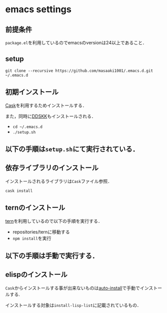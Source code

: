 # emacs settings

## 前提条件

`package.el`を利用しているのでemacsのversionは24以上であること．

## setup

    git clone --recursive https://github.com/masaaki1001/.emacs.d.git ~/.emacs.d

## 初期インストール

[Cask](http://cask.readthedocs.org/en/latest/)を利用するためインストールする．

また，同時に[DDSKK](http://openlab.ring.gr.jp/skk/ddskk-ja.html)もインストールされる．

* `cd ~/.emacs.d`
* `./setup.sh`


以下の手順は`setup.sh`にて実行されている．
---

## 依存ライブラリのインストール

インストールされるライブラリは`Cask`ファイル参照．

    cask install

## ternのインストール

[tern](https://github.com/marijnh/tern)を利用しているので以下の手順を実行する．

* repositories/ternに移動する
* `npm install`を実行


以下の手順は手動で実行する．
---

## elispのインストール

`Cask`からインストールする事が出来ないものは[auto-install](http://www.emacswiki.org/emacs/auto-install.el)で手動でインストールする.

インストールする対象は`install-lisp-list`に記載されているもの．
